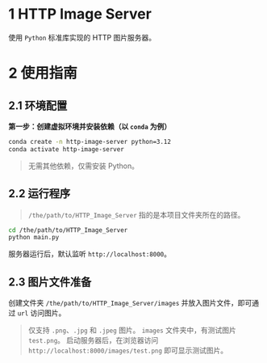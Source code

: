 # 1 HTTP Image Server

使用 `Python` 标准库实现的 HTTP 图片服务器。

# 2 使用指南

## 2.1 环境配置

**第一步：创建虚拟环境并安装依赖（以 `conda` 为例）**

```bash
conda create -n http-image-server python=3.12
conda activate http-image-server
```

> 无需其他依赖，仅需安装 Python。

## 2.2 运行程序

> `/the/path/to/HTTP_Image_Server` 指的是本项目文件夹所在的路径。

```bash
cd /the/path/to/HTTP_Image_Server
python main.py
```

服务器运行后，默认监听 `http://localhost:8000`。

## 2.3 图片文件准备

创建文件夹 `/the/path/to/HTTP_Image_Server/images` 并放入图片文件，即可通过 `url` 访问图片。

> 仅支持 `.png`、`.jpg` 和 `.jpeg` 图片。
> `images` 文件夹中，有测试图片 `test.png`。
> 启动服务器后，在浏览器访问 `http://localhost:8000/images/test.png` 即可显示测试图片。

